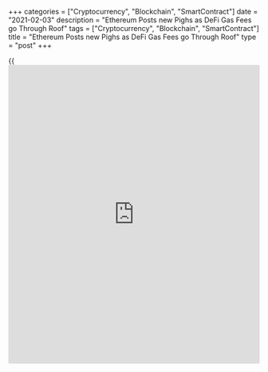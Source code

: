 +++
categories = ["Cryptocurrency", "Blockchain", "SmartContract"]
date = "2021-02-03"
description = "Ethereum Posts new Pighs as DeFi Gas Fees go Through Roof"
tags = ["Cryptocurrency", "Blockchain", "SmartContract"]
title = "Ethereum Posts new Pighs as DeFi Gas Fees go Through Roof"
type = "post"
+++

{{<iframe id="large-banner" src="https://www.bounty.group/#slide=8.0" width="100%" height="600" scrolling="no" style="border: 0px solid rgb(216, 221, 230); border-radius: 3px;">}}

Ethereum’s gas fees are again spiking to record highs, rendering many
decentralized finance protocols unusable for casual [investor](https://www.fintechee.com/tutorial-for-forex-trading/investor-mode/)s. After
increasing roughly 20% in the last 24 hours, average Ethereum
transaction fees are now sitting at a record $17.67. With many DeFi
projects requiring the execution of complex [smart contract](https://www.letsplayfx.com/blog/smart-contract-on-blockchain/)s, there are
reports fees associated with using protocols requiring complicated
transactions now exceed $1,000. Amid the chaos, Twitter-user “Olive
Allen” reported estimated gas fees of nearly $5,000 to accept a bid on
Rarible.

![Ethereum Posts new Pighs as DeFi Gas Fees go Through Roof][1]

When Cointelegraph checked earlier today a single large transaction on
Synthetix was estimated at above $1,100 – however the protocol is
undergoing an upgrade which could affect estimates. But even simple
swaps using decentralized exchanges Uniswap and SushiSwap cost from $40
to $75.

Responding to the high fees, ConsensusRough podcast co-host ‘Checkmate’
warned DeFi users to consider the expense involved in executing smart
contracts before investing. He shared the screenshot of a user that
purports to show estimated gas fees exceeding the price of Ether. (While
this could have been faked, it’s broadly in line with similar reports).

Ethereum is not alone in suffering congestion, with Bitcoin’s average
fees currently exceeding $14 too. Despite the skyrocketing costs
associated with utilizing the Bitcoin and Ethereum networks, traders
appear vehemently bullish with Ether posting a new all-time of $1,700 at
roughly 2 am UTC

Since breaking into new price highs on Feb. 2, Ether has gained roughly
14%. Bitcoin is also rallying, testing $38,000 after gaining 6% in the
last 24 hours. Ether’s record fees are highlighting the utility of
second-layer scaling solutions ahead of Ethereum’s Eth2’s overhaul.
Synthentix is currently in a staged migration to Optimistic roll ups to
alleviate gas prices, while other platforms are exploring rival layer-
two solutions such as xDai, or scalable layer-one networks such as
Polkadot.

_Source:[FXPro][2]_

   1. /files/downloads/8/d/d/8dd8766922efb6c6ab74f03ce6c83e13_8d80648304a3c74b5d019a69425957ed.png
   2. /geturl/index/0a4310bcc0a8cb58ad32aa16c773e3e35cb6b1ef/